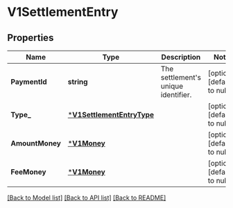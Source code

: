 # V1SettlementEntry

## Properties
Name | Type | Description | Notes
------------ | ------------- | ------------- | -------------
**PaymentId** | **string** | The settlement&#x27;s unique identifier. | [optional] [default to null]
**Type_** | [***V1SettlementEntryType**](V1SettlementEntryType.md) |  | [optional] [default to null]
**AmountMoney** | [***V1Money**](V1Money.md) |  | [optional] [default to null]
**FeeMoney** | [***V1Money**](V1Money.md) |  | [optional] [default to null]

[[Back to Model list]](../README.md#documentation-for-models) [[Back to API list]](../README.md#documentation-for-api-endpoints) [[Back to README]](../README.md)

